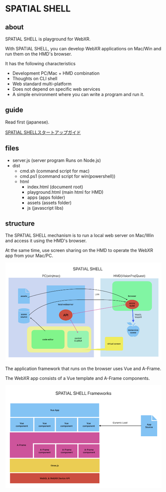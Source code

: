 # SPATIAL SHELL

## about 

SPATIAL SHELL is playground for WebXR.

With SPATIAL SHELL, you can develop WebXR applications on Mac/Win and run them on the HMD's browser.

It has the following characteristics

 - Development PC/Mac + HMD combination
 - Thoughts on CLI shell
 - Web standard multi-platform
 - Does not depend on specific web services
 - A simple environment where you can write a program and run it.

## guide 

Read first (japanese).

[SPATIAL SHELLスタートアップガイド](https://note.com/wakufactory/n/na57d51909ab9)

## files

 - server.js (server program Runs on Node.js)
 - dist 
    - cmd.sh (command script for mac)
    - cmd.ps1 (command script for win(powershell))
    - html
      - index.html (document root)
      - playground.html (main html for HMD)
      - apps (apps folder)
      - assets (assets folder)
      - js (javascript libs) 
   
## structure

The SPATIAL SHELL mechanism is to run a local web server on Mac/Win and access it using the HMD's browser.

At the same time, use screen sharing on the HMD to operate the WebXR app from your Mac/PC.

![server](./docs/SPATIAL_SHELL_server.png)

The application framework that runs on the browser uses Vue and A-Frame.

The WebXR app consists of a Vue template and A-Frame components.

![framework](./docs/SPATIAL_SHELL_Framework.png)
